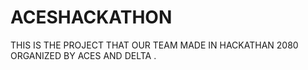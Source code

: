 # ACESHACKATHON
THIS IS  THE PROJECT THAT OUR TEAM MADE IN  HACKATHAN 2080 ORGANIZED BY ACES AND DELTA .
